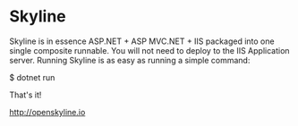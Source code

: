 # Skyline

Skyline is in essence ASP.NET + ASP MVC.NET + IIS packaged into one single composite runnable. 
You will not need to deploy to the IIS Application server. Running Skyline is as easy as running a simple command:

$ dotnet run

That's it!

http://openskyline.io